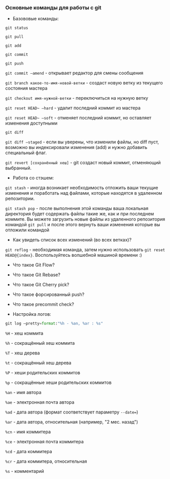 ### Основные команды для работы с git

* Базововые команды:

`git status`

`git pull`

`git add`

`git commit`

`git push`

`git commit —amend` - открывает редактор для смены сообщения

`git branch какое-то-имя-новой-ветки` - создаст новую ветку из текущего состояния мастера

`git checkout имя-нужной-ветки` - переключиться на нужную ветку

`git reset HEAD~ —hard` - удалит последний коммит из мастера

`git reset HEAD~ —soft` - отменяет последний коммит, но оставляет изменения доступными

`git diff`

`git diff —staged` - если вы уверены, что изменили файлы, но diff пуст, возможно вы индексировали изменения (add) и нужно добавить специальный флаг.
 
`git revert [сохранённый хеш]` - git создаст новый коммит, отменяющий выбранный. 

* Работа со стэшем:

`git stash` - иногда возникает необходимость отложить ваши текущие изменения и поработать над файлами, которые находятся в удаленном репозитории.

`git stash pop` - после выполнения этой команды ваша локальная директория будет содержать файлы такие же, как и при последнем коммите. 
Вы можете загрузить новые файлы из удаленного репозитория командой `git pull` и после этого вернуть ваши изменения которые вы отложили командой

* Как увидеть список всех изменений (во всех ветках)?

`git reflog` - необходимая команда, затем нужно использовать `git reset HEAD@{index}`. Воспользуйтесь волшебной машиной времени :)

* Что такое Git Flow?


* Что такое Git Rebase?


* Что такое Git Cherry pick?


* Что такое форсированный push?


* Что такое precommit check?


* Настройка логов:

```python
git log —pretty=format:"%h - %an, %ar : %s"
```

`%H` - хеш коммита

`%h` - сокращённый хеш коммита

`%T` - хеш дерева

`%t` - сокращённый хеш дерева

`%P` - хеши родительских коммитов

`%p` - сокращённые хеши родительских коммитов

`%an` - имя автора

`%ae` - электронная почта автора

`%ad` - дата автора (формат соответствует параметру `--date=`)

`%ar` - дата автора, относительная (например, "2 мес. назад")

`%cn` - имя коммитера

`%ce` - электронная почта коммитера

`%cd` - дата коммитера

`%cr` - дата коммитера, относительная

`%s` - комментарий
